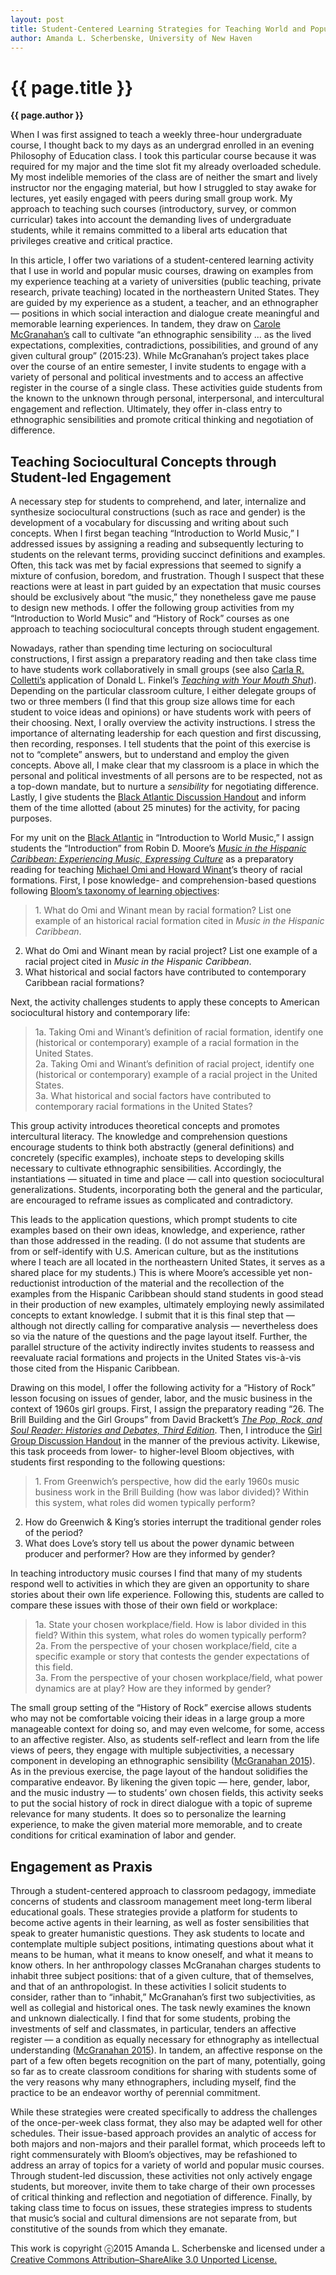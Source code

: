 ```yaml
---
layout: post
title: Student-Centered Learning Strategies for Teaching World and Popular Musics
author: Amanda L. Scherbenske, University of New Haven
---
```


{{ page.title }}
================

**{{ page.author }}**


When I was first assigned to teach a weekly three-hour undergraduate course, I thought back to my days as an undergrad enrolled in an evening Philosophy of Education class. I took this particular course because it was required for my major and the time slot fit my already overloaded schedule. My most indelible memories of the class are of neither the smart and lively instructor nor the engaging material, but how I struggled to stay awake for lectures, yet easily engaged with peers during small group work. My approach to teaching such courses (introductory, survey, or common curricular) takes into account the demanding lives of undergraduate students, while it remains committed to a liberal arts education that privileges creative and critical practice.

In this article, I offer two variations of a student-centered learning activity that I use in world and popular music courses, drawing on examples from my experience teaching at a variety of universities (public teaching, private research, private teaching) located in the northeastern United States. They are guided by my experience as a student, a teacher, and an ethnographer — positions in which social interaction and dialogue create meaningful and memorable learning experiences. In tandem, they draw on [Carole McGranahan’s](http://www.teachinganthropology.org/index.php/teach_anth/article/view/421/pdf_16) call to cultivate “an ethnographic sensibility ... as the lived expectations, complexities, contradictions, possibilities, and ground of any given cultural group” (2015:23). While McGranahan’s project takes place over the course of an entire semester, I invite students to engage with a variety of personal and political investments and to access an affective register in the course of a single class. These activities guide students from the known to the unknown through personal, interpersonal, and intercultural engagement and reflection. Ultimately, they offer in-class entry to ethnographic sensibilities and promote critical thinking and negotiation of difference. ​

## Teaching Sociocultural Concepts through Student-led Engagement

A necessary step for students to comprehend, and later, internalize and synthesize sociocultural constructions (such as race and gender) is the development of a vocabulary for discussing and writing about such concepts. When I first began teaching “Introduction to World Music,” I addressed issues by assigning a reading and subsequently lecturing to students on the relevant terms, providing succinct definitions and examples. Often, this tack was met by facial expressions that seemed to signify a mixture of confusion, boredom, and frustration. Though I suspect that these reactions were at least in part guided by an expectation that music courses should be exclusively about “the music,” they nonetheless gave me pause to design new methods. I offer the following group activities from my “Introduction to World Music” and “History of Rock” courses as one approach to teaching sociocultural concepts through student engagement.

Nowadays, rather than spending time lecturing on sociocultural constructions, I first assign a preparatory reading and then take class time to have students work collaboratively in small groups (see also [Carla R. Colletti’s](http://flipcamp.org/engagingstudents/colletti.html) application of Donald L. Finkel’s [*Teaching with Your Mouth Shut*](https://openlibrary.org/works/OL3493342W/Teaching_with_Your_Mouth_Shut)). Depending on the particular classroom culture, I either delegate groups of two or three members (I find that this group size allows time for each student to voice ideas and opinions) or have students work with peers of their choosing. Next, I orally overview the activity instructions. I stress the importance of alternating leadership for each question and first discussing, then recording, responses. I tell students that the point of this exercise is not to “complete” answers, but to understand and employ the given concepts. Above all, I make clear that my classroom is a place in which the personal and political investments of all persons are to be respected, not as a top-down mandate, but to nurture a *sensibility* for negotiating difference. Lastly, I give students the [Black Atlantic Discussion Handout](https://docs.google.com/document/d/1sSTp-TPaSQ86v-hhF9aJtv0nYVcILrHuO-EbS--55dE/edit) and inform them of the time allotted (about 25 minutes) for the activity, for pacing purposes.

For my unit on the [Black Atlantic](https://openlibrary.org/works/OL3920181W/The_black_Atlantic) in “Introduction to World Music,” I assign students the “Introduction” from Robin D. Moore’s [*Music in the Hispanic Caribbean: Experiencing Music, Expressing Culture*](https://openlibrary.org/works/OL2678433W/Music_in_the_Hispanic_Caribbean) as a preparatory reading for teaching [Michael Omi and Howard Winant](https://openlibrary.org/works/OL3417522W/Racial_formation_in_the_United_States)’s theory of racial formations. First, I pose knowledge- and comprehension-based questions following [Bloom’s taxonomy of learning objectives](http://teaching.uncc.edu/learning-resources/articles-books/best-practice/goals-objectives/writing-objectives):

> <p>1. What do Omi and Winant mean by racial formation? List one example of an historical racial formation cited in <i>Music in the Hispanic Caribbean</i>.<br/>
2. What do Omi and Winant mean by racial project? List one example of a racial project cited in <i>Music in the Hispanic Caribbean</i>.<br/>
3. What historical and social factors have contributed to contemporary Caribbean racial formations?</p>

Next, the activity challenges students to apply these concepts to American sociocultural history and contemporary life:

> 1a. Taking Omi and Winant’s definition of racial formation, identify one (historical or contemporary) example of a racial formation in the United States.  
2a. Taking Omi and Winant’s definition of racial project, identify one (historical or contemporary) example of a racial project in the United States.  
3a. What historical and social factors have contributed to contemporary racial formations in the United States?

This group activity introduces theoretical concepts and promotes intercultural literacy. The knowledge and comprehension questions encourage students to think both abstractly (general definitions) and concretely (specific examples), inchoate steps to developing skills necessary to cultivate ethnographic sensibilities. Accordingly, the instantiations — situated in time and place — call into question sociocultural generalizations. Students, incorporating both the general and the particular, are encouraged to reframe issues as complicated and contradictory.

This leads to the application questions, which prompt students to cite examples based on their own ideas, knowledge, and experience, rather than those addressed in the reading. (I do not assume that students are from or self-identify with U.S. American culture, but as the institutions where I teach are all located in the northeastern United States, it serves as a shared place for my students.) This is where Moore’s accessible yet non-reductionist introduction of the material and the recollection of the examples from the Hispanic Caribbean should stand students in good stead in their production of new examples, ultimately employing newly assimilated concepts to extant knowledge. I submit that it is this final step that — although not directly calling for comparative analysis — nevertheless does so via the nature of the questions and the page layout itself. Further, the parallel structure of the activity indirectly invites students to reassess and reevaluate racial formations and projects in the United States vis-à-vis those cited from the Hispanic Caribbean.

Drawing on this model, I offer the following activity for a “History of Rock” lesson focusing on issues of gender, labor, and the music business in the context of 1960s girl groups. First, I assign the preparatory reading “26. The Brill Building and the Girl Groups” from David Brackett’s [*The Pop, Rock, and Soul Reader: Histories and Debates, Third Edition*](https://openlibrary.org/works/OL3521227W/The_Pop_Rock_and_Soul_Reader). Then, I introduce the [Girl Group Discussion Handout](https://docs.google.com/document/d/1f85EIjN2WFAbUBgsmbBx0XYOboUX2bNEHkxWFwbvbok/edit) in the manner of the previous activity. Likewise, this task proceeds from lower- to higher-level Bloom objectives, with students first responding to the following questions:

> <p>1. From Greenwich’s perspective, how did the early 1960s music business work in the Brill Building (how was labor divided)? Within this system, what roles did women typically perform?<br/>
2. How do Greenwich & King’s stories interrupt the traditional gender roles of the period?<br/>
3. What does Love’s story tell us about the power dynamic between producer and performer? How are they informed by gender?</p>

In teaching introductory music courses I find that many of my students respond well to activities in which they are given an opportunity to share stories about their own life experience. Following this, students are called to compare these issues with those of their own field or workplace:

> 1a. State your chosen workplace/field. How is labor divided in this field? Within this system, what roles do women typically perform?  
2a. From the perspective of your chosen workplace/field, cite a specific example or story that contests the gender expectations of this field.  
3a. From the perspective of your chosen workplace/field, what power dynamics are at play? How are they informed by gender?

The small group setting of the “History of Rock” exercise allows students who may not be comfortable voicing their ideas in a large group a more manageable context for doing so, and may even welcome, for some, access to an affective register. Also, as students self-reflect and learn from the life views of peers, they engage with multiple subjectivities, a necessary component in developing an ethnographic sensibility ([McGranahan 2015](http://www.teachinganthropology.org/index.php/teach_anth/article/view/421/pdf_16)). As in the previous exercise, the page layout of the handout solidifies the comparative endeavor. By likening the given topic — here, gender, labor, and the music industry — to students’ own chosen fields, this activity seeks to put the social history of rock in direct dialogue with a topic of supreme relevance for many students. It does so to personalize the learning experience, to make the given material more memorable, and to create conditions for critical examination of labor and gender.

## Engagement as Praxis

Through a student-centered approach to classroom pedagogy, immediate concerns of students and classroom management meet long-term liberal educational goals. These strategies provide a platform for students to become active agents in their learning, as well as foster sensibilities that speak to greater humanistic questions. They ask students to locate and contemplate multiple subject positions, intimating questions about what it means to be human, what it means to know oneself, and what it means to know others. In her anthropology classes McGranahan charges students to inhabit three subject positions: that of a given culture, that of themselves, and that of an anthropologist. In these activities I solicit students to consider, rather than to “inhabit,” McGranahan’s first two subjectivities, as well as collegial and historical ones. The task newly examines the known and unknown dialectically. I find that for some students, probing the investments of self and classmates, in particular, tenders an affective register — a condition as equally necessary for ethnography as intellectual understanding ([McGranahan 2015](http://www.teachinganthropology.org/index.php/teach_anth/article/view/421/pdf_16)). In tandem, an affective response on the part of a few often begets recognition on the part of many, potentially, going so far as to create classroom conditions for sharing with students some of the very reasons why many ethnographers, including myself, find the practice to be an endeavor worthy of perennial commitment.

While these strategies were created specifically to address the challenges of the once-per-week class format, they also may be adapted well for other schedules. Their issue-based approach provides an analytic of access for both majors and non-majors and their parallel format, which proceeds left to right commensurately with Bloom’s objectives, may be refashioned to address an array of topics for a variety of world and popular music courses. Through student-led discussion, these activities not only actively engage students, but moreover, invite them to take charge of their own processes of critical thinking and reflection and negotiation of difference. Finally, by taking class time to focus on issues, these strategies impress to students that music’s social and cultural dimensions are not separate from, but constitutive of the sounds from which they emanate.


<p class="copyright">This work is copyright ⓒ2015 Amanda L. Scherbenske and licensed under a <a href="http://creativecommons.org/licenses/by-sa/3.0/">Creative Commons Attribution–ShareAlike 3.0 Unported License.</p>